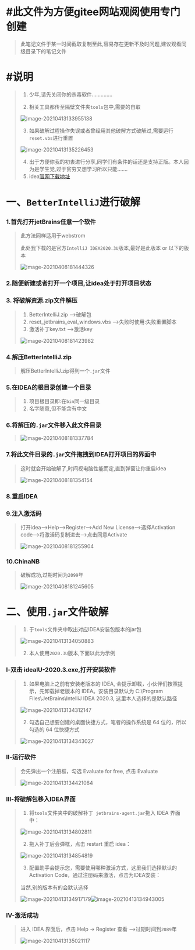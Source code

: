 # #此文件为方便gitee网站观阅使用专门创建

> 此笔记文件于某一时间截取复制至此,容易存在更新不及时问题,建议观看同级目录下的笔记文件

# #说明

>1. 少年,请先关闭你的杀毒软件..............
>
>2. 相关工具都传至隔壁文件夹`tools`包中,需要的自取
>
>  ![image-20210413133955138](IDEA破解中的图片/image-20210413133955138.png)
>
>3. 如果破解过程操作失误或者曾经用其他破解方式破解过,需要运行`reset.vbs`进行重置
>
>  ![image-20210413135226453](IDEA破解中的图片/image-20210413135226453.png)
>
>4. 出于方便你我的初衷进行分享,同学们有条件的话还是支持正版。本人因为是学生党,过于贫穷又想学习所以只能.......
>5. idea[官网下载地址](https://www.jetbrains.com/idea/)

# 一、`BetterIntelliJ`进行破解

### 1.首先打开jetBrains任意一个软件

>此方法同样适用于webstrom
>
>此处我下载的是官方`IntelliJ IDEA2020.3U`版本,最好是此版本 or 以下的版本
>
>![image-20210408181444326](IDEA破解中的图片/image-20210408181444326.png)

### 2.随便新建或者打开一个项目,让idea处于打开项目状态

### 3. 将破解资源.zip文件解压

>1. BetterIntelliJ.zip   -->破解包
>2. reset_jetbrains_eval_windows.vbs  -->失败时使用:失败重置脚本
>3. 激活补丁key.txt     -->激活key
>
>![image-20210408181423982](IDEA破解中的图片/image-20210408181423982.png)

### 4.解压BetterIntelliJ.zip

>解压BetterIntelliJ.zip得到一个`.jar`文件

### 5.在IDEA的根目录创建一个目录

>1. 项目根目录即:在`bin`同一级目录
>2. 名字随意,但不能含有中文

### 6.将解压的`.jar`文件移入此文件目录

> ![image-20210408181337784](IDEA破解中的图片/image-20210408181337784.png)

### 7.将此文件目录的`.jar`文件拖拽到IDEA打开项目的界面中

> 这时就会开始破解了,时间视电脑性能而定,直到弹窗让你重启idea
>
> ![image-20210408181354154](IDEA破解中的图片/image-20210408181354154.png)

### 8.重启IDEA

### 9.注入激活码

>打开idea-->Help-->Register-->Add New License-->选择Activation code-->将激活码复制进去-->点击同意Activate
>
>![image-20210408181255904](IDEA破解中的图片/image-20210408181255904.png)

### 10.ChinaNB

> 破解成功,过期时间为`2099`年
>
> ![image-20210408181245605](IDEA破解中的图片/image-20210408181245605.png)

# 二、使用`.jar`文件破解

>1. 于`tools`文件夹中取出对应IDEA安装包版本的jar包
>
>   ![image-20210413134050883](IDEA破解中的图片/image-20210413134050883.png)
>
>2. 本人使用`2020.3U`版本,下面以此为示例

### Ⅰ-双击 ideaIU-2020.3.exe,打开安装软件

>1. 如果电脑上之前有安装老版本的 IDEA, 会提示卸载，小伙伴们按照提示，先卸载掉老版本的 IDEA。安装目录默认为 C:\Program Files\JetBrains\IntelliJ IDEA 2020.3, 这里本人选择的是默认路径
>
>![image-20210413134312147](IDEA破解中的图片/image-20210413134312147.png)
>
>2. 勾选自己想要创建的桌面快捷方式，笔者的操作系统是 64 位的，所以勾选的 64 位快捷方式
>
>   ![image-20210413134343027](IDEA破解中的图片/image-20210413134343027.png)

### Ⅱ-运行软件

>会先弹出一个注册框，勾选 Evaluate for free, 点击 Evaluate
>
>![image-20210413134421084](IDEA破解中的图片/image-20210413134421084.png)

### Ⅲ-将破解包移入IDEA界面

>1. 将`tools`文件夹中的破解补丁` jetbrains-agent.jar`拖入 IDEA 界面中：
>
>![image-20210413134802811](IDEA破解中的图片/image-20210413134802811.png)
>
>2. 拖入补丁后会弹框，点击 restart 重启 idea：
>
>   ![image-20210413134854819](IDEA破解中的图片/image-20210413134854819.png)
>
>3. 配置助手会提示您，需要使用哪种激活方式，这里我们选择默认的 Activation Code，通过注册码来激活，点击为IDEA安装：
>
>   当然,别的版本有的会默认选择
>
>   ![image-20210413134917179](IDEA破解中的图片/image-20210413134917179.png)![image-20210413134943005](IDEA破解中的图片/image-20210413134943005.png)

### Ⅳ-激活成功

>进入 IDEA 界面后，点击 Help -> Register 查看 -->过期时间到`2089`年
>
>![image-20210413135021117](IDEA破解中的图片/image-20210413135021117.png)